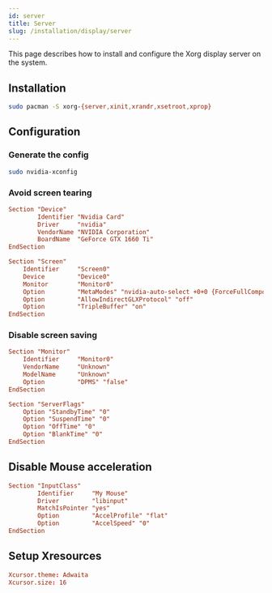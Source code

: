 ```yaml
---
id: server
title: Server
slug: /installation/display/server
---
```


<head>
  <title>Display server | Arcadia</title>
</head>

This page describes how to install and configure the Xorg display server on the system.

## Installation

```bash
sudo pacman -S xorg-{server,xinit,xrandr,xsetroot,xprop}
```

## Configuration

### Generate the config

``` bash
sudo nvidia-xconfig
```

### Avoid screen tearing

```conf title="/etc/X11/xorg.conf.d/20-nvidia.conf"
Section "Device"
        Identifier "Nvidia Card"
        Driver     "nvidia"
        VendorName "NVIDIA Corporation"
        BoardName  "GeForce GTX 1660 Ti"
EndSection

Section "Screen"
    Identifier     "Screen0"
    Device         "Device0"
    Monitor        "Monitor0"
    Option         "MetaModes" "nvidia-auto-select +0+0 {ForceFullCompositionPipeline=On}"
    Option         "AllowIndirectGLXProtocol" "off"
    Option         "TripleBuffer" "on"
EndSection
```

### Disable screen saving

```conf title="/etc/X11/xorg.conf.d/10-monitor.conf"
Section "Monitor"
    Identifier     "Monitor0"
    VendorName     "Unknown"
    ModelName      "Unknown"
    Option         "DPMS" "false"
EndSection

Section "ServerFlags"
    Option "StandbyTime" "0"
    Option "SuspendTime" "0"
    Option "OffTime" "0"
    Option "BlankTime" "0"
EndSection
```

## Disable Mouse acceleration

```conf title="/etc/X11/xorg.conf.d/50-mouse-acceleration.conf"
Section "InputClass"
        Identifier     "My Mouse"
        Driver         "libinput"
        MatchIsPointer "yes"
        Option         "AccelProfile" "flat"
        Option         "AccelSpeed" "0"
EndSection
```

## Setup Xresources

```conf title="$HOME/.Xresources"
Xcursor.theme: Adwaita
Xcursor.size: 16
```
